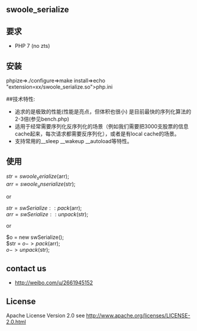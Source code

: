 ## swoole_serialize

## 要求

- PHP 7  (no zts)

## 安装

phpize=>./configure=>make install=>echo "extension=xx/swoole_serialize.so">php.ini


##技术特性:

- 追求的是极致的性能(性能是亮点，但体积也很小) 是目前最快的序列化算法的2-3倍(参见bench.php)
- 适用于经常需要序列化反序列化的场景（例如我们需要把3000支股票的信息cache起来，每次请求都需要反序列化），或者是有local cache的场景。
- 支持常用的__sleep __wakeup __autoload等特性。

## 使用
$str = swoole_serialize($arr); <br/>
$arr = swoole_unserialize($str);<br/>

or

$str = swSerialize::pack($arr);<br/>
$arr = swSerialize::unpack($str);<br/>

or

$o = new swSerialize();<br/>
$str = $o->pack($arr);<br/>
$o->unpack($str);<br/>



## contact us
- http://weibo.com/u/2661945152

## License

Apache License Version 2.0 see http://www.apache.org/licenses/LICENSE-2.0.html
